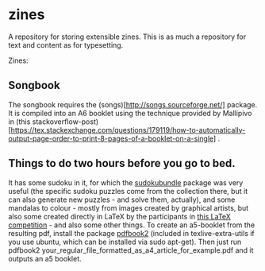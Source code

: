 # zines
A repository for storing extensible zines. This is as much a repository for text and content as for typesetting.

Zines: 
## Songbook
The songbook requires the (songs)[http://songs.sourceforge.net/] package.
It is compiled into an A6 booklet using the technique provided by Mallipivo
in (this stackoverflow-post)[https://tex.stackexchange.com/questions/179119/how-to-automatically-output-page-order-to-print-8-pages-of-a-booklet-on-a-single] .


## Things to do two hours before you go to bed.
It has some sudoku in it, for which the [sudokubundle](https://www.ctan.org/pkg/sudokubundle) package was very useful (the specific sudoku puzzles come from the collection there, but it can also generate new puzzles - and solve them, actually), and some mandalas to colour - mostly from images created by graphical artists, but also some created directly in LaTeX by the participants in [this LaTeX competition](https://tex.stackexchange.com/questions/496414/tex-art-fun-mandalas) - and also some other things.
To create an a5-booklet from the resulting pdf, install the package [pdfbook2](https://github.com/jenom/pdfbook2) (included in texlive-extra-utils if you use ubuntu, which can be installed via sudo apt-get).
Then just run pdfbook2 your_regular_file_formatted_as_a4_article_for_example.pdf and it outputs an a5 booklet.